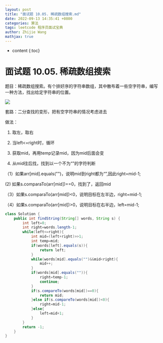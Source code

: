 ```yaml
---
layout: post
title: "面试题 10.05. 稀疏数组搜索.md"
date: 2022-09-13 14:35:41 +0800
categories: 算法
tags: leetcode 程序员面试宝典
author: Zhijie Wang
mathjax: true
---
```



* content
{:toc}














# 面试题 10.05. 稀疏数组搜索

题目：稀疏数组搜索。有个排好序的字符串数组，其中散布着一些空字符串，编写一种方法，找出给定字符串的位置。

![](D:/下载/youdaonote-pull-master/youdaonote-pull-master/youdaonote/youdaonote-images/WEBRESOURCE79285d39a895de8b384e7581b6eeb497.png)

套路：二分查找的变形，把有空字符串的情况考虑进去

做法：

1. 取左，取右

2. 当left<=right时，循环

3. 获取mid，再用temp记录mid，因为mid后面会变

4. 从mid往后找，找到以一个不为“”的字符判断

（1）如果arr[mid].equals("")，说明mid到right都为“”,因此right=mid-1;

  (2) 如果s.comparaTo(arr[mid])==0，找到了，返回mid

（3）如果s.comparaTo(arr[mid])<0，说明目标在左半边，right=mid-1;

（4）如果s.comparaTo(arr[mid])>0，说明目标在右半边，left=mid-1;

```java
class Solution {
    public int findString(String[] words, String s) {
        int left=0;
        int right=words.length-1;
        while(left<=right){
            int mid=(left+right)>>1;
            int temp=mid;
            if(words[left].equals(s)){
                return left;
            }
            while(words[mid].equals("")&&mid<right){
                mid++;
            }
            if(words[mid].equals("")){
                right=temp-1;
                continue;
            }
            if(s.compareTo(words[mid])==0){
                return mid;
            }else if(s.compareTo(words[mid])<0){
                right=mid-1;
            }else{
                left=mid+1;
            }
        }
        return -1;
    }
}
```

